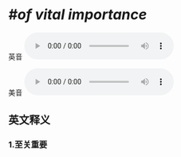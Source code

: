 # ***\#of vital importance*** 
英音
<audio src="./media/of vital importance1.aac" controls="controls"></audio>

美音
<audio src="./media/of vital importance2.aac" controls="controls"></audio>



  

英文释义
---
### 1.**至关重要**  


